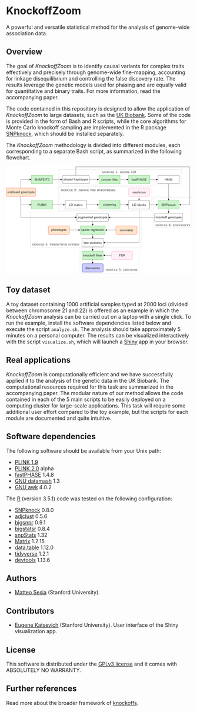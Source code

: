 # KnockoffZoom

A powerful and versatile statistical method for the analysis of genome-wide association data.

## Overview

The goal of *KnockoffZoom* is to identify causal variants for complex traits effectively and precisely through genome-wide fine-mapping, accounting for linkage disequilibrium and controlling the false discovery rate.
The results leverage the genetic models used for phasing and are equally valid for quantitative and binary traits. For more information, read the accompanying paper.


The code contained in this repository is designed to allow the application of *KnockoffZoom* to large datasets, such as the [UK Biobank](https://www.ukbiobank.ac.uk/).
Some of the code is provided in the form of Bash and R scripts, while the core algorithms for Monte Carlo knockoff sampling are implemented in the R package [SNPknock](https://bitbucket.org/msesia/snpknock), which should be installed separately.


The *KnockoffZoom* methodology is divided into different modules, each corresponding to a separate Bash script, as summarized in the following flowchart.

![KnockoffZoom flowchart](misc/flowchart.png "KnockoffZoom flowchart")

## Toy dataset

A toy dataset containing 1000 artificial samples typed at 2000 loci (divided between chromosome 21 and 22) is offered as an example in which the *KnockoffZoom* analysis can be carried out on a laptop with a single click. To run the example, install the software dependencies listed below and execute the script `analyze.sh`. The analysis should take approximately 5 minutes on a personal computer. The results can be visualized interactively with the script `visualize.sh`, which will launch a [Shiny](https://shiny.rstudio.com/) app in your browser.

## Real applications

*KnockoffZoom* is computationally efficient and we have successfully applied it to the analysis of the genetic data in the UK Biobank. The computational resources required for this task are summarized in the accompanying paper. 
The modular nature of our method allows the code contained in each of the 5 main scripts to be easily deployed on a computing cluster for large-scale applications. This task will require some additional user effort compared to the toy example, but the scripts for each module are documented and quite intuitive.


## Software dependencies

The following software should be available from your Unix path:

   - [PLINK 1.9](https://www.cog-genomics.org/plink/1.9/)
   - [PLINK 2.0](https://www.cog-genomics.org/plink/2.0/) alpha
   - [fastPHASE](http://scheet.org/software.html) 1.4.8
   - [GNU datamash](https://www.gnu.org/software/datamash/) 1.3
   - [GNU awk](https://github.com/onetrueawk/awk) 4.0.2

The [R](https://www.r-project.org/) (version 3.5.1) code was tested on the following configuration:

   - [SNPknock](https://bitbucket.org/msesia/snpknock) 0.8.0
   - [adjclust](https://CRAN.R-project.org/package=adjclust ) 0.5.6
   - [bigsnpr](https://privefl.github.io/bigsnpr/) 0.9.1
   - [bigstatsr](https://privefl.github.io/bigstatsr/) 0.8.4
   - [snpStats](https://doi.org/doi:10.18129/B9.bioc.snpStats) 1.32
   - [Matrix](https://CRAN.R-project.org/package=Matrix ) 1.2.15
   - [data.table](https://CRAN.R-project.org/package=data.table) 1.12.0
   - [tidyverse](https://www.tidyverse.org/) 1.2.1
   - [devtools](https://CRAN.R-project.org/package=devtools) 1.13.6

## Authors

   - [Matteo Sesia](http://web.stanford.edu/~msesia/) (Stanford University).

## Contributors

   - [Eugene Katsevich](http://web.stanford.edu/~ekatsevi/) (Stanford University). User interface of the Shiny visualization app.

## License

This software is distributed under the [GPLv3 license](https://www.gnu.org/licenses/gpl-3.0.en.html) and it comes with ABSOLUTELY NO WARRANTY.

## Further references

Read more about the broader framework of [knockoffs](https://web.stanford.edu/group/candes/knockoffs/).
